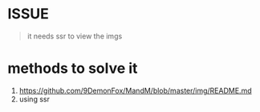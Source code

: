 # ISSUE
> it needs ssr to view the imgs

# methods to solve it
1. https://github.com/9DemonFox/MandM/blob/master/img/README.md
2. using ssr
